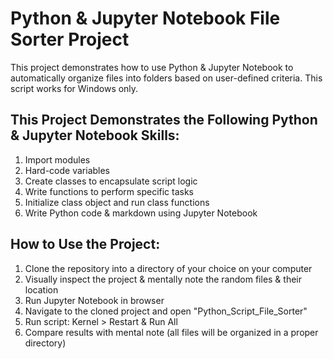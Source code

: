 # Python & Jupyter Notebook File Sorter Project
This project demonstrates how to use Python & Jupyter Notebook to automatically organize files into folders based on user-defined criteria. This script works for Windows only.

## This Project Demonstrates the Following Python & Jupyter Notebook Skills:
1. Import modules
2. Hard-code variables
3. Create classes to encapsulate script logic
4. Write functions to perform specific tasks
5. Initialize class object and run class functions
6. Write Python code & markdown using Jupyter Notebook

## How to Use the Project:
1. Clone the repository into a directory of your choice on your computer
2. Visually inspect the project & mentally note the random files & their location
3. Run Jupyter Notebook in browser
4. Navigate to the cloned project and open "Python_Script_File_Sorter"
5. Run script: Kernel > Restart & Run All
6. Compare results with mental note (all files will be organized in a proper directory)
